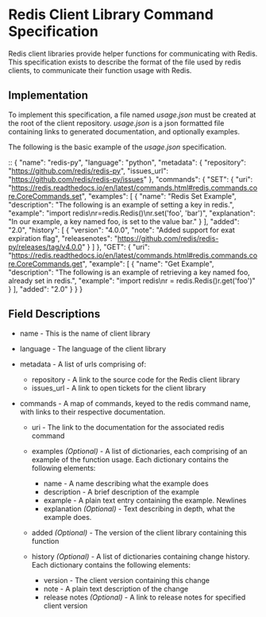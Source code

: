 # Redis Client Library Command Specification

Redis client libraries provide helper functions for communicating with Redis. This specification exists to describe the format of the file used by redis clients, to communicate their function usage with Redis.

## Implementation

To implement this specification, a file named *usage.json* must be created at the root of the client repository. *usage.json* is a json formatted file containing links to generated documentation, and optionally examples.

The following is the basic example of the *usage.json* specification.

::
    {
      "name": "redis-py",
      "language": "python",
      "metadata": {
        "repository": "https://github.com/redis/redis-py",
        "issues_url": "https://github.com/redis/redis-py/issues"
      },
      "commands": {
        "SET": {
            "uri": "https://redis.readthedocs.io/en/latest/commands.html#redis.commands.core.CoreCommands.set",
            "examples": [
                {
                    "name": "Redis Set Example",
                    "description": "The following is an example of setting a key in redis.",
                    "example":  "import redis\nr=redis.Redis()\nr.set('foo', 'bar')",
                    "explanation": "In our example, a key named foo, is set to the value bar."
                }
            ],
            "added": "2.0",
            "history": [
                 {
                "version": "4.0.0",
                "note": "Added support for exat expiration flag",
                "releasenotes": "https://github.com/redis/redis-py/releases/tag/v4.0.0"
                }
            ]
        },
        "GET": {
            "uri": "https://redis.readthedocs.io/en/latest/commands.html#redis.commands.core.CoreCommands.get",
            "example": [
                {
                  "name": "Get Example",
                  "description": "The following is an example of retrieving a key named foo, already set in redis.",
                  "example": "import redis\nr = redis.Redis()r.get('foo')"
                }
            ],
            "added": "2.0"
        }
      }
    }

## Field Descriptions

* name - This is the name of client library
* language - The language of the client library

* metadata - A list of urls comprising of:
    * repository - A link to the source code for the Redis client library
    * issues_url - A link to open tickets for the client library

* commands - A map of commands, keyed to the redis command name, with links to their respective documentation.

    * uri - The link to the documentation for the associated redis command
    * examples *(Optional)* - A list of dictionaries, each comprising of an example of the function usage. Each dictionary contains the following elements:
        *  name - A name describing what the example does
        * description - A brief description of the example
        * example - A plain text entry containing the example. Newlines
        * explanation *(Optional)* - Text describing in depth, what the example does.

    * added *(Optional)* - The version of the client library containing this function
    * history *(Optional)* - A list of dictionaries containing change history. Each dictionary contains the following elements:
        * version - The client version containing this change
        * note - A plain text description of the change
        * release notes *(Optional)* - A link to release notes for specified client version
